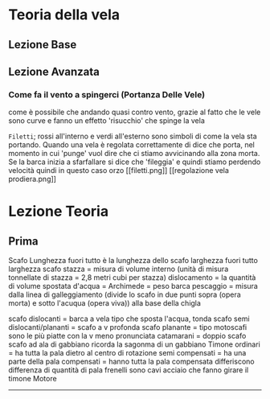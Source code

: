 # Teoria della vela

## Lezione Base

## Lezione Avanzata

### Come fa il vento a spingerci (Portanza Delle Vele)

come è possibile che andando quasi contro vento, grazie al fatto che le vele sono curve e fanno un effetto 'risucchio' che spinge la vela

`Filetti`; rossi all'interno e verdi all'esterno sono simboli di come la vela sta portando. Quando una vela è regolata correttamente di dice che porta, nel momento in cui 'punge' vuol dire che ci stiamo avvicinando alla zona morta.
Se la barca inizia a sfarfallare si dice che 'fileggia' e quindi stiamo perdendo velocità quindi in questo caso orzo
[[filetti.png]]
[[regolazione vela prodiera.png]]

# Lezione Teoria

## Prima

Scafo
Lunghezza fuori tutto è la lunghezza dello scafo
larghezza fuori tutto larghezza scafo
stazza = misura di volume interno (unità di misura tonnellate di stazza = 2,8 metri cubi per stazza)
dislocamento = la quantità di volume spostata d'acqua = Archimede = peso barca
pescaggio = misura dalla linea di galleggiamento (divide lo scafo in due punti sopra (opera morta) e sotto l'acuqua (opera viva)) alla base della chigla

scafo dislocanti = barca a vela tipo che sposta l'acqua, tonda
scafo semi dislocanti/plananti = scafo a v profonda
scafo planante = tipo motoscafi sono le più piatte con la v meno pronunciata
catamarani = doppio scafo
scafo ad ala di gabbiano ricorda la sagonma di un gabbiano
Timone
ordinari = ha tutta la pala dietro al centro di rotazione
semi compensati = ha una parte della pala
compensati = hanno tutta la pala compensata
differiscono differenza di quantità di pala
frenelli sono cavi acciaio che fanno girare il timone 
Motore

---

